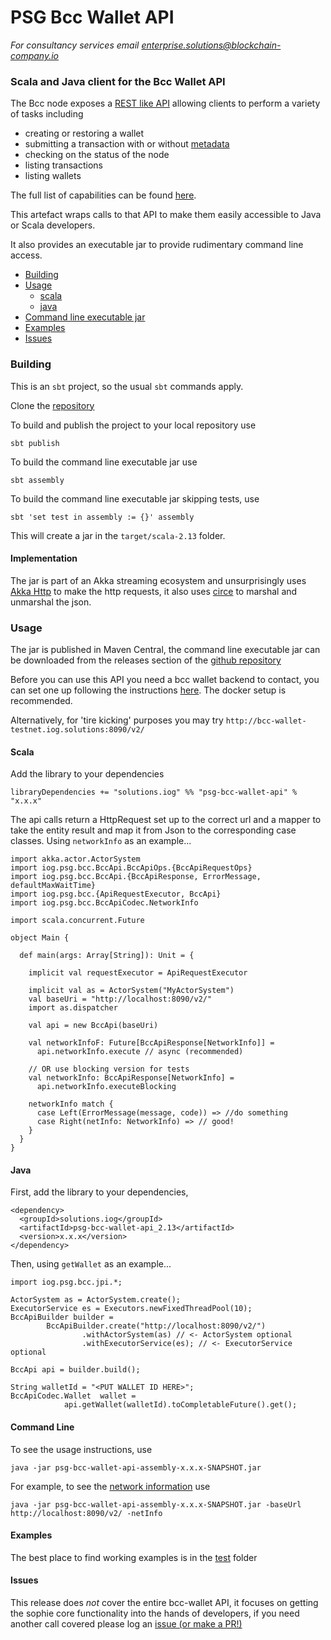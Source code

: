 # PSG Bcc Wallet API

_For consultancy services email [enterprise.solutions@blockchain-company.io](mailto:enterprise.solutions@blockchain-company.io)_
### Scala and Java client for the Bcc Wallet API

The Bcc node exposes a [REST like API](https://github.com/The-Blockchain-Company/bcc-wallet) 
allowing clients to perform a variety of tasks including 
 - creating or restoring a wallet
 - submitting a transaction with or without [metadata](https://github.com/The-Blockchain-Company/bcc-wallet/wiki/TxMetadata) 
 - checking on the status of the node
 - listing transactions
 - listing wallets

The full list of capabilities can be found [here](https://The-Blockchain-Company.github.io/bcc-wallet/api/edge/). 
     
This artefact wraps calls to that API to make them easily accessible to Java or Scala developers.

It also provides an executable jar to provide rudimentary command line access. 


- [Building](#building)
- [Usage](#usage)
    - [scala](#usagescala)
    - [java](#usagejava)
- [Command line executable jar](#cmdline)
- [Examples](#examples)
- [Issues](#issues)
        

### <a name="building"></a> Building 

This is an `sbt` project, so the usual `sbt` commands apply.

Clone the [repository](https://github.com/The-Blockchain-Company/psg-bcc-wallet-api) 

To build and publish the project to your local repository use 

`sbt publish`

To build the command line executable jar use

`sbt assembly`  

To build the command line executable jar skipping tests, use

`sbt 'set test in assembly := {}' assembly`

This will create a jar in the `target/scala-2.13` folder. 

#### Implementation

The jar is part of an Akka streaming ecosystem and unsurprisingly uses [Akka Http](https://doc.akka.io/docs/akka-http/current/introduction.html) to make the http requests, 
it also uses [circe](https://circe.github.io/circe/) to marshal and unmarshal the json.

### <a name="usage"></a>Usage 

The jar is published in Maven Central, the command line executable jar can be downloaded from the releases section 
of the [github repository](https://github.com/The-Blockchain-Company/psg-bcc-wallet-api)


Before you can use this API you need a bcc wallet backend to contact, you can set one up following the instructions 
[here](https://github.com/The-Blockchain-Company/bcc-wallet). The docker setup is recommended.
 
Alternatively, for 'tire kicking' purposes you may try  `http://bcc-wallet-testnet.iog.solutions:8090/v2/`    
     
#### <a name="usagescala"></a>Scala

Add the library to your dependencies 

`libraryDependencies += "solutions.iog" %% "psg-bcc-wallet-api" % "x.x.x"`

The api calls return a HttpRequest set up to the correct url and a mapper to take the entity result and 
map it from Json to the corresponding case classes. Using `networkInfo` as an example...

```
import akka.actor.ActorSystem
import iog.psg.bcc.BccApi.BccApiOps.{BccApiRequestOps}
import iog.psg.bcc.BccApi.{BccApiResponse, ErrorMessage, defaultMaxWaitTime}
import iog.psg.bcc.{ApiRequestExecutor, BccApi}
import iog.psg.bcc.BccApiCodec.NetworkInfo

import scala.concurrent.Future

object Main {

  def main(args: Array[String]): Unit = {

    implicit val requestExecutor = ApiRequestExecutor

    implicit val as = ActorSystem("MyActorSystem")
    val baseUri = "http://localhost:8090/v2/"
    import as.dispatcher

    val api = new BccApi(baseUri)

    val networkInfoF: Future[BccApiResponse[NetworkInfo]] =
      api.networkInfo.execute // async (recommended)

    // OR use blocking version for tests 
    val networkInfo: BccApiResponse[NetworkInfo] =
      api.networkInfo.executeBlocking

    networkInfo match {
      case Left(ErrorMessage(message, code)) => //do something
      case Right(netInfo: NetworkInfo) => // good!
    }
  }
}
```
 
#### <a name="usagejava"></a>Java

First, add the library to your dependencies, 
```
<dependency>
  <groupId>solutions.iog</groupId>
  <artifactId>psg-bcc-wallet-api_2.13</artifactId>
  <version>x.x.x</version>
</dependency>
```

Then, using `getWallet` as an example...

```
import iog.psg.bcc.jpi.*;

ActorSystem as = ActorSystem.create();
ExecutorService es = Executors.newFixedThreadPool(10);
BccApiBuilder builder =
        BccApiBuilder.create("http://localhost:8090/v2/")
                .withActorSystem(as) // <- ActorSystem optional
                .withExecutorService(es); // <- ExecutorService optional

BccApi api = builder.build();

String walletId = "<PUT WALLET ID HERE>";
BccApiCodec.Wallet  wallet =
            api.getWallet(walletId).toCompletableFuture().get();

```

#### <a name="cmdline"></a>Command Line 

To see the usage instructions, use    

`java -jar psg-bcc-wallet-api-assembly-x.x.x-SNAPSHOT.jar`

For example, to see the [network information](https://The-Blockchain-Company.github.io/bcc-wallet/api/edge/#tag/Network) use 

`java -jar psg-bcc-wallet-api-assembly-x.x.x-SNAPSHOT.jar -baseUrl http://localhost:8090/v2/ -netInfo`
  
#### <a name="examples"></a> Examples

The best place to find working examples is in the [test](https://github.com/The-Blockchain-Company/psg-bcc-wallet-api/tree/develop/src/test) folder 

#### <a name="issues"></a> Issues

This release does *not* cover the entire bcc-wallet API, it focuses on getting the sophie core functionality into the hands of developers, if you need another call covered please log 
an [issue (or make a PR!)](https://github.com/The-Blockchain-Company/psg-bcc-wallet-api/issues)    

